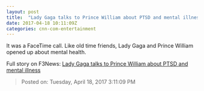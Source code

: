 ```yaml
---
layout: post
title:  "Lady Gaga talks to Prince William about PTSD and mental illness"
date: 2017-04-18 10:11:09Z
categories: cnn-com-entertainment
---
```


It was a FaceTime call. Like old time friends, Lady Gaga and Prince William opened up about mental health.


Full story on F3News: [Lady Gaga talks to Prince William about PTSD and mental illness](http://www.f3nws.com/n/heXSv)

> Posted on: Tuesday, April 18, 2017 3:11:09 PM
